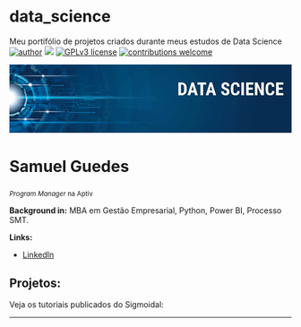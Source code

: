 # data_science
Meu portifólio de projetos criados durante meus estudos de Data Science
[![author](https://img.shields.io/badge/author-carlosfab-red.svg)](https://www.linkedin.com/in/carlosfab) [![](https://img.shields.io/badge/python-3.7+-blue.svg)](https://www.python.org/downloads/release/python-365/) [![GPLv3 license](https://img.shields.io/badge/License-GPLv3-blue.svg)](http://perso.crans.org/besson/LICENSE.html) [![contributions welcome](https://img.shields.io/badge/contributions-welcome-brightgreen.svg?style=flat)](https://github.com/carlosfab/data_science/issues)

<p align="center">
  <img src="banner.png" >
</p>

# Samuel Guedes
<sub>*Program Manager* na Aptiv</sub>


**Background in:** MBA em Gestão Empresarial, Python, Power BI, Processo SMT.

**Links:**
* [LinkedIn](https://www.linkedin.com/in/samuelguedes)


## Projetos:
Veja os tutoriais publicados do Sigmoidal:


---





